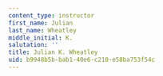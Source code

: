 ```yaml
---
content_type: instructor
first_name: Julian
last_name: Wheatley
middle_initial: K.
salutation: ''
title: Julian K. Wheatley
uid: b9948b5b-bab1-40e6-c210-e58ba753f54c
---
```

